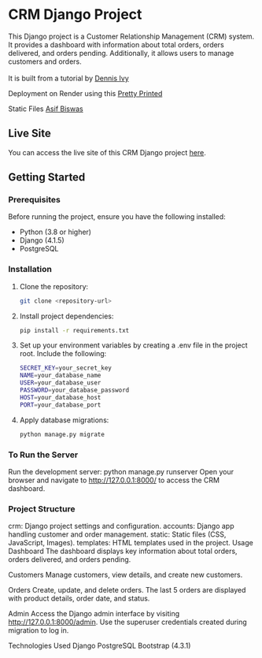 # CRM Django Project

This Django project is a Customer Relationship Management (CRM) system. It provides a dashboard with information about total orders, orders delivered, and orders pending. Additionally, it allows users to manage customers and orders.
<br>
<br>
It is built from a tutorial by
[Dennis Ivy](https://www.youtube.com/playlist?list=PL-51WBLyFTg2vW-_6XBoUpE7vpmoR3ztO)
<br>

Deployment on Render using this
[Pretty Printed](https://www.youtube.com/watch?v=wczWm8j4v9w)
<br>

Static Files
[Asif Biswas](https://medium.com/@asif-biswas/deploy-a-django-app-with-static-files-in-just-5-minutes-for-free-on-render-fb78569cb35b)

## Live Site

You can access the live site of this CRM Django project [here](https://django-crm-dennis-ivy.onrender.com/).

## Getting Started

### Prerequisites

Before running the project, ensure you have the following installed:

- Python (3.8 or higher)
- Django (4.1.5)
- PostgreSQL

### Installation

1. Clone the repository:

   ```bash
   git clone <repository-url>
   ```

2. Install project dependencies:

   ```bash
   pip install -r requirements.txt
   ```

3. Set up your environment variables by creating a .env file in the project root. Include the following:

   ```bash
   SECRET_KEY=your_secret_key
   NAME=your_database_name
   USER=your_database_user
   PASSWORD=your_database_password
   HOST=your_database_host
   PORT=your_database_port
   ```

4. Apply database migrations:

   ```bash
   python manage.py migrate
   ```

### To Run the Server

Run the development server:
python manage.py runserver
Open your browser and navigate to http://127.0.0.1:8000/ to access the CRM dashboard.

### Project Structure

crm: Django project settings and configuration.
accounts: Django app handling customer and order management.
static: Static files (CSS, JavaScript, Images).
templates: HTML templates used in the project.
Usage
Dashboard
The dashboard displays key information about total orders, orders delivered, and orders pending.

Customers
Manage customers, view details, and create new customers.

Orders
Create, update, and delete orders. The last 5 orders are displayed with product details, order date, and status.

Admin
Access the Django admin interface by visiting http://127.0.0.1:8000/admin. Use the superuser credentials created during migration to log in.

Technologies Used
Django
PostgreSQL
Bootstrap (4.3.1)
